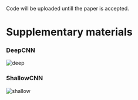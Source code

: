 Code will be uploaded untill the paper is accepted.

# Supplementary materials
### DeepCNN
![deep](https://user-images.githubusercontent.com/26007016/162660100-0d500ba5-0045-4cac-a84e-0bfe0338644d.png)
<!-- <img src="https://user-images.githubusercontent.com/26007016/162660100-0d500ba5-0045-4cac-a84e-0bfe0338644d.png" width="700px" /> -->

### ShallowCNN

![shallow](https://user-images.githubusercontent.com/26007016/162660116-86414d52-097a-4f85-bb32-1548193f7140.png)
<!-- <img src="https://user-images.githubusercontent.com/26007016/162660116-86414d52-097a-4f85-bb32-1548193f7140.png" width="700px" /> -->
